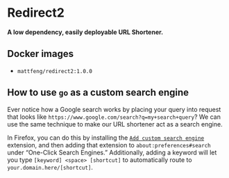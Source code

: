 # Redirect2
**A low dependency, easily deployable URL Shortener.**

## Docker images
- `mattfeng/redirect2:1.0.0`

## How to use `go` as a custom search engine

Ever notice how a Google search works by placing your query into request that looks like `https://www.google.com/search?q=my+search+query`? We can use the same technique to make our URL shortener act as a search engine.

In Firefox, you can do this by installing the [`Add custom search engine`](https://addons.mozilla.org/en-US/firefox/addon/add-custom-search-engine/) 
extension, and then adding that extension to `about:preferences#search` under
&ldquo;One-Click Search Engines.&rdquo; Additionally, adding a keyword will
let you type `[keyword] <space> [shortcut]` to automatically route to
`your.domain.here/[shortcut]`.
